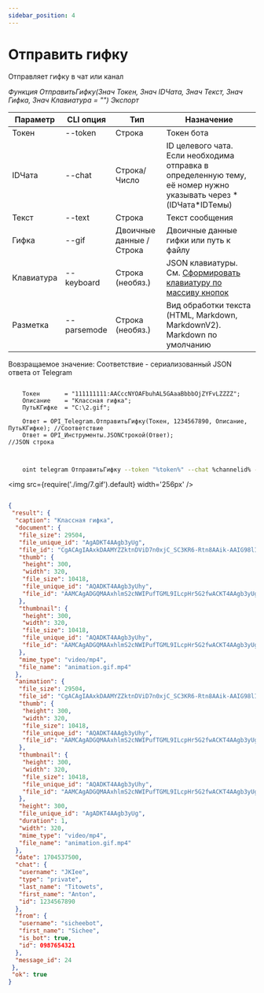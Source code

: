 ```yaml
---
sidebar_position: 4
---
```


# Отправить гифку
Отправляет гифку в чат или канал


*Функция ОтправитьГифку(Знач Токен, Знач IDЧата, Знач Текст, Знач Гифка, Знач Клавиатура = "") Экспорт*

  | Параметр | CLI опция | Тип | Назначение |
  |-|-|-|-|
  | Токен | --token | Строка | Токен бота |
  | IDЧата | --chat | Строка/Число | ID целевого чата. Если необходима отправка в определенную тему, её номер нужно указывать через * (IDЧата*IDТемы) |
  | Текст | --text | Строка | Текст сообщения |
  | Гифка | --gif | Двоичные данные / Строка | Двоичные данные гифки или путь к файлу |
  | Клавиатура | --keyboard | Строка (необяз.) | JSON клавиатуры. См. [Сформировать клавиатуру по массиву кнопок](./Sformirovat-klaviaturu-po-massivu-knopok) |
  | Разметка | --parsemode | Строка (необяз.) | Вид обработки текста (HTML, Markdown, MarkdownV2). Markdown по умолчанию |
  
  Вовзращаемое значение: Соответствие - сериализованный JSON ответа от Telegram


```bsl title="Пример кода"
	
	Токен       = "111111111:AACccNYOAFbuhAL5GAaaBbbbOjZYFvLZZZZ";
	Описание    = "Классная гифка";
	ПутьКГифке  = "C:\2.gif";
	
	Ответ = OPI_Telegram.ОтправитьГифку(Токен, 1234567890, Описание, ПутьКГифке); //Соответствие
	Ответ = OPI_Инструменты.JSONСтрокой(Ответ);                                   //JSON строка                                            
	
```

```sh title="Пример команд CLI"

    oint telegram ОтправитьГифку --token "%token%" --chat %channelid% --text "Классная гифка" --gif "C:\2.gif"

```

<img src={require('./img/7.gif').default} width='256px' />

```json title="Результат"

{
 "result": {
  "caption": "Классная гифка",
  "document": {
   "file_size": 29504,
   "file_unique_id": "AgADKT4AAgb3yUg",
   "file_id": "CgACAgIAAxkDAAMYZZktnDViD7n0xjC_SC3KR6-Rtn8AAik-AAIG98lIGs3XybT9Oz00BA",
   "thumb": {
    "height": 300,
    "width": 320,
    "file_size": 10418,
    "file_unique_id": "AQADKT4AAgb3yUhy",
    "file_id": "AAMCAgADGQMAAxhlmS2cNWIPufTGML9ILcpHr5G2fwACKT4AAgb3yUgazdfJtP07PQEAB20AAzQE"
   },
   "thumbnail": {
    "height": 300,
    "width": 320,
    "file_size": 10418,
    "file_unique_id": "AQADKT4AAgb3yUhy",
    "file_id": "AAMCAgADGQMAAxhlmS2cNWIPufTGML9ILcpHr5G2fwACKT4AAgb3yUgazdfJtP07PQEAB20AAzQE"
   },
   "mime_type": "video/mp4",
   "file_name": "animation.gif.mp4"
  },
  "animation": {
   "file_size": 29504,
   "file_id": "CgACAgIAAxkDAAMYZZktnDViD7n0xjC_SC3KR6-Rtn8AAik-AAIG98lIGs3XybT9Oz00BA",
   "thumb": {
    "height": 300,
    "width": 320,
    "file_size": 10418,
    "file_unique_id": "AQADKT4AAgb3yUhy",
    "file_id": "AAMCAgADGQMAAxhlmS2cNWIPufTGML9ILcpHr5G2fwACKT4AAgb3yUgazdfJtP07PQEAB20AAzQE"
   },
   "thumbnail": {
    "height": 300,
    "width": 320,
    "file_size": 10418,
    "file_unique_id": "AQADKT4AAgb3yUhy",
    "file_id": "AAMCAgADGQMAAxhlmS2cNWIPufTGML9ILcpHr5G2fwACKT4AAgb3yUgazdfJtP07PQEAB20AAzQE"
   },
   "height": 300,
   "file_unique_id": "AgADKT4AAgb3yUg",
   "duration": 1,
   "width": 320,
   "mime_type": "video/mp4",
   "file_name": "animation.gif.mp4"
  },
  "date": 1704537500,
  "chat": {
   "username": "JKIee",
   "type": "private",
   "last_name": "Titowets",
   "first_name": "Anton",
   "id": 1234567890
  },
  "from": {
   "username": "sicheebot",
   "first_name": "Sichee",
   "is_bot": true,
   "id": 0987654321
  },
  "message_id": 24
 },
 "ok": true
}

```
